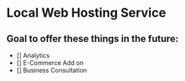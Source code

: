 # Local Web Hosting Service 

## Goal to offer these things in the future:
- [] Analytics
- [] E-Commerce Add on
- [] Business Consultation 
